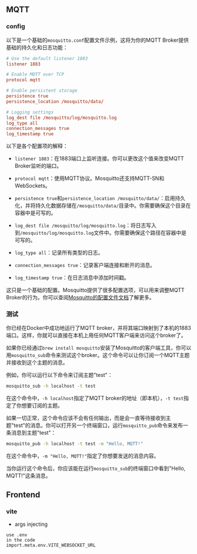 ## MQTT

### config

以下是一个基础的`mosquitto.conf`配置文件示例，这将为你的MQTT Broker提供基础的持久化和日志功能：

```conf
# Use the default listener 1883
listener 1883

# Enable MQTT over TCP
protocol mqtt

# Enable persistent storage
persistence true
persistence_location /mosquitto/data/

# Logging settings
log_dest file /mosquitto/log/mosquitto.log
log_type all
connection_messages true
log_timestamp true
```

以下是各个配置项的解释：

- `listener 1883`：在1883端口上监听连接。你可以更改这个值来改变MQTT Broker监听的端口。

- `protocol mqtt`：使用MQTT协议。Mosquitto还支持MQTT-SN和WebSockets。

- `persistence true`和`persistence_location /mosquitto/data/`：启用持久化，并将持久化数据存储在`/mosquitto/data/`目录中。你需要确保这个目录在容器中是可写的。

- `log_dest file /mosquitto/log/mosquitto.log`：将日志写入到`/mosquitto/log/mosquitto.log`文件中。你需要确保这个路径在容器中是可写的。

- `log_type all`：记录所有类型的日志。

- `connection_messages true`：记录客户端连接和断开的消息。

- `log_timestamp true`：在日志消息中添加时间戳。

这只是一个基础的配置。Mosquitto提供了很多配置选项，可以用来调整MQTT Broker的行为。你可以查阅[Mosquitto的配置文件文档](https://mosquitto.org/man/mosquitto-conf-5.html)了解更多。

### 测试

你已经在Docker中成功地运行了MQTT broker，并将其端口映射到了本机的1883端口。这样，你就可以直接在本机上用任何MQTT客户端来访问这个broker了。

如果你已经通过`brew install mosquitto`安装了Mosquitto的客户端工具，你可以用`mosquitto_sub`命令来测试这个broker。这个命令可以让你订阅一个MQTT主题并接收到这个主题的消息。

例如，你可以运行以下命令来订阅主题"test"：

```bash
mosquitto_sub -h localhost -t test
```

在这个命令中，`-h localhost`指定了MQTT broker的地址（即本机），`-t test`指定了你想要订阅的主题。

如果一切正常，这个命令应该不会有任何输出，而是会一直等待接收到主题"test"的消息。你可以打开另一个终端窗口，运行`mosquitto_pub`命令来发布一条消息到主题"test"：

```bash
mosquitto_pub -h localhost -t test -m "Hello, MQTT!"
```

在这个命令中，`-m "Hello, MQTT!"`指定了你想要发送的消息内容。

当你运行这个命令后，你应该能在运行`mosquitto_sub`的终端窗口中看到"Hello, MQTT!"这条消息。

## Frontend

### vite

- args injecting

```
use .env
in the code
import.meta.env.VITE_WEBSOCKET_URL
```



